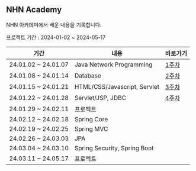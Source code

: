 ## NHN Academy

NHN 아카데미에서 배운 내용을 기록합니다.

프로젝트 기간 : 2024-01-02 ~ 2024-05-17

| **기간**              | **내용**                       | **바로가기**                                                       |
|---------------------|------------------------------|----------------------------------------------------------------|
| 24.01.02 ~ 24.01.07 | Java Network Programming     | [1주차](https://github.com/hyeond0/nhnacademy/tree/master/week1) |
| 24.01.08 ~ 24.01.14 | Database                     | [2주차](https://github.com/hyeond0/nhnacademy/tree/master/week2) |
| 24.01.15 ~ 24.01.21 | HTML/CSS/Javascript, Servlet | [3주차](https://github.com/hyeond0/nhnacademy/tree/master/week3) |
| 24.01.22 ~ 24.01.28 | Servlet/JSP, JDBC            | [4주차](https://github.com/hyeond0/nhnacademy/tree/master/week4) |
| 24.01.29 ~ 24.02.11 | 프로젝트                         |                                                                |
| 24.02.12 ~ 24.02.18 | Spring Core                  |                                                                |
| 24.02.19 ~ 24.02.25 | Spring MVC                   |                                                                |
| 24.02.26 ~ 24.03.03 | JPA                          |                                                                |
| 24.03.04 ~ 24.03.10 | Spring Security, Spring Boot |                                                                |
| 24.03.11 ~ 24.05.17 | 프로젝트                         |                                                                |
